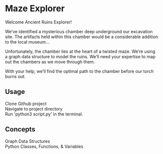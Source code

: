 # Maze Explorer
Welcome Ancient Ruins Explorer!

We’ve identified a mysterious chamber deep underground our excavation site. The artifacts held within this chamber would be a considerable addition to the local museum…

Unfortunately, the chamber lies at the heart of a twisted maze. We’re using a graph data structure to model the ruins. We’ll need your expertise to map out the chambers as we move through them.

With your help, we’ll find the optimal path to the chamber before our torch burns out.

## Usage

Clone Github project <br/>
Navigate to project directory <br/>
Run 'python3 script.py' in the terminal.

## Concepts
  Graph Data Structures <br/>
  Python Classes, Functions, & Variables
